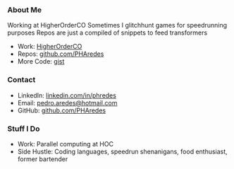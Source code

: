 ### About Me

Working at HigherOrderCO
Sometimes I glitchhunt games for speedrunning purposes 
Repos are just a compiled of snippets to feed transformers

- Work: [HigherOrderCO](https://higherorderco.com/)  
- Repos: [github.com/PHAredes](https://github.com/PHAredes)
- More Code: [gist](https://gist.github.com/PHAredes)

### Contact
- LinkedIn: [linkedin.com/in/phredes](https://www.linkedin.com/in/phredes/)  
- Email: [pedro.aredes@hotmail.com](mailto:pedro.aredes@hotmail.com)  
- GitHub: [github.com/PHAredes](https://github.com/PHAredes)

### Stuff I Do
- Work: Parallel computing at HOC  
- Side Hustle: Coding languages, speedrun shenanigans, food enthusiast, former bartender
